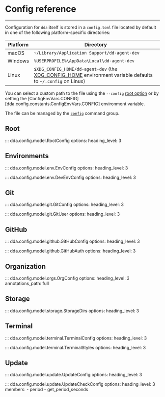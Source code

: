 # Config reference

-----

Configuration for `dda` itself is stored in a `config.toml` file located by default in one of the following platform-specific directories:

Platform | Directory
--- | ---
macOS | `~/Library/Application Support/dd-agent-dev`
Windows | `%USERPROFILE%\AppData\Local\dd-agent-dev`
Linux | `$XDG_CONFIG_HOME/dd-agent-dev` (the [XDG_CONFIG_HOME](https://specifications.freedesktop.org/basedir-spec/latest/#variables) environment variable defaults to `~/.config` on Linux)

You can select a custom path to the file using the `--config` [root option](../cli/commands.md#dda) or by setting the [ConfigEnvVars.CONFIG][dda.config.constants.ConfigEnvVars.CONFIG] environment variable.

The file can be managed by the [`config`](../cli/commands.md#dda-config) command group.

## Root

::: dda.config.model.RootConfig
    options:
      heading_level: 3

## Environments

::: dda.config.model.env.EnvConfig
    options:
      heading_level: 3

::: dda.config.model.env.DevEnvConfig
    options:
      heading_level: 3

## Git

::: dda.config.model.git.GitConfig
    options:
      heading_level: 3

::: dda.config.model.git.GitUser
    options:
      heading_level: 3

## GitHub

::: dda.config.model.github.GitHubConfig
    options:
      heading_level: 3

::: dda.config.model.github.GitHubAuth
    options:
      heading_level: 3

## Organization

::: dda.config.model.orgs.OrgConfig
    options:
      heading_level: 3
      annotations_path: full

## Storage

::: dda.config.model.storage.StorageDirs
    options:
      heading_level: 3

## Terminal

::: dda.config.model.terminal.TerminalConfig
    options:
      heading_level: 3

::: dda.config.model.terminal.TerminalStyles
    options:
      heading_level: 3

## Update

::: dda.config.model.update.UpdateConfig
    options:
      heading_level: 3

::: dda.config.model.update.UpdateCheckConfig
    options:
      heading_level: 3
      members:
      - period
      - get_period_seconds
